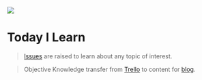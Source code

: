 
![](https://www.freecodecamp.org/news/content/images/size/w2000/2020/05/Thumbnail-v7.png)


# Today I Learn


> [Issues](https://github.com/codeanit/til/issues) are raised to learn about any topic of interest.


> Objective
  Knowledge transfer from [Trello](https://trello.com/b/GGhug4Bh/journey-of-a-software-engineer) to content for [blog](https://codeanit.com).

